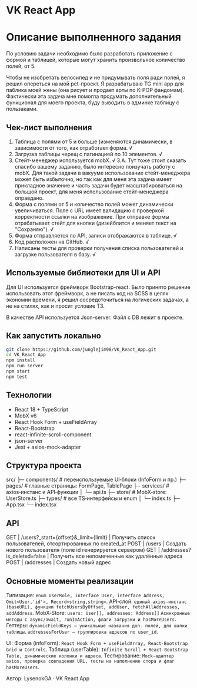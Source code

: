 # VK React App

# Описание выполненного задания

По условию задачи необходимо было разработать приложение с формой и таблицей, которые могут хранить произвольное количество полей, от 5.

Чтобы не изобретать велосипед и не придумывать поля ради полей, я решил опереться на мой pet-проект. Я разрабатываю TG mini app для паблика моей жены (она рисует и продает арты по K-POP фандомам). Фактически эта задача мне помогла продумать дополнительный функционал для моего проекта, буду выводить в админке таблицу с пользаками.

## Чек-лист выполнения

1. Таблица с полями от 5 и больше (изменяются динамически, в зависимости от того, как отработает форма. √
2. Загрузка таблицы черещ <InfifnitScroll> с пагинацией по 10 элементов. √
3. Стейт-менеджер используется mobX. √ 
    3.A. Тут тоже стоит сказать спасибо вашему заданию, было интересно поизучать работу с mobX. Для такой задачи в вакууме использование стейт-менеджера может быть избыточно, но так как для меня эта задача имеет прикладное значение и часть задачи будет масштабироваться на большой проект, для меня использование стейт-менеджера оправдано.
4. Форма с полями от 5 и количество полей может динамически увеличиваться. Поле с URL имеет валидацию с проверкой корректности ссылки на изображение. При отправке формы отрабатывает стейт для кнопки (дизейблится и меняет текст на "Сохраняю"). √
5. Форма отправляется по API, записи отображаются в таблице. √
6. Код расположен на GitHub. √
7. Написаны тесты для проверки получения списка пользователей и загрузке пользователя в базу. √

## Используемые библиотеки для UI и API 

Для UI используется фреймворк Bootstrap-react. Было принято решение использовать этот фреймворк, а не писать код на SCSS в целях экономии времени, я решил сосредоточиться на логических задачах, а не на стилях, как и просит условие ТЗ.

В качестве API используется Json-server. Файл с DB лежит в проекте.

## Как запустить локально

```bash
git clone https://github.com/junglejim98/VK_React_App.git
cd VK_React_App
npm install                 
npm run server              
npm start                   
npm test                    
```

## Технологии
- React 18 + TypeScript
- MobX v6
- React Hook Form + useFieldArray
- React-Bootstrap
- react-infinite-scroll-component
- json-server
- Jest + axios-mock-adapter

## Структура проекта

src/
├─ components/      # переиспользуемые UI‑блоки (InfoForm и пр.)
├─ pages/           # главные страницы: FormPage, TablePage
├─ services/        # axios‑инстанс и API‑функции
│  └─ api.ts
├─ store/           # MobX‑store: UserStore.ts
├─ types/           # все TS‑интерфейсы и enum
│  └─ index.ts
├─ App.tsx
└─ index.tsx

## API

GET  | /users?_start={offset}&_limit={limit} | Получить список пользователей, отсортированных по created_at
POST | /users                                | Создать нового пользователя (поле id генерируется сервером)
GET  | /addresses?is_deleted=false           | Получить все непомеченные как удалённые адреса
POST | /addresses                            | Создать новый адрес


## Основные моменты реализации
Типизация: `enum UserRole, interface User, interface Address, Omit<User,'id'>, Record<string,string>`.
API‑слой: `единый axios‑инстанс (baseURL), функции fetchUsersByOffset, addUser, fetchAllAddresses, addAddress`.
MobX‑Store:
`users: User[], addresses: Address[]`
`Асинхронные методы с async/await, runInAction, флаги загрузки и hasMoreUsers`.
Геттеры:
`dynamicFieldKeys — уникальные названия доп. полей, для шапки таблицы`.
`addressesForUser — группировка адресов по user_id`.

UI:
Форма (infoForm): `React Hook Form + useFieldArray, React‑Bootstrap Grid и Controls`.
Таблица (userTable): `Infinite Scroll + React‑Bootstrap Table, динамические колонки и адреса`.
Тестирование: `Mock‑адаптер axios, проверка совпадения URL, тесты на наполнение стора и флаг hasMoreUsers`.


Автор: LysenokGA · VK React App